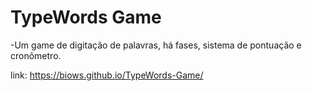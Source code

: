 # TypeWords Game
-Um game de digitação de palavras, há fases, sistema de pontuação e cronômetro.

link: https://biows.github.io/TypeWords-Game/
